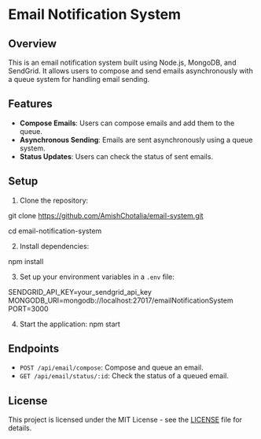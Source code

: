 # Email Notification System

## Overview

This is an email notification system built using Node.js, MongoDB, and SendGrid. It allows users to compose and send emails asynchronously with a queue system for handling email sending.

## Features

- **Compose Emails**: Users can compose emails and add them to the queue.
- **Asynchronous Sending**: Emails are sent asynchronously using a queue system.
- **Status Updates**: Users can check the status of sent emails.

## Setup

1. Clone the repository:

git clone https://github.com/AmishChotalia/email-system.git


cd email-notification-system


2. Install dependencies:

npm install

3. Set up your environment variables in a `.env` file:

SENDGRID_API_KEY=your_sendgrid_api_key
MONGODB_URI=mongodb://localhost:27017/emailNotificationSystem
PORT=3000

4. Start the application:
npm start


## Endpoints

- `POST /api/email/compose`: Compose and queue an email.
- `GET /api/email/status/:id`: Check the status of a queued email.

## License

This project is licensed under the MIT License - see the [LICENSE](LICENSE) file for details.
